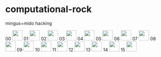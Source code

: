 # computational-rock
mingus+mido hacking


00 <img src="plots/00.png" width="32px">
01 <img src="plots/01.png" width="32px">
02 <img src="plots/02.png" width="32px">
03 <img src="plots/03.png" width="32px">
04 <img src="plots/04.png" width="32px">
05 <img src="plots/05.png" width="32px">
06 <img src="plots/06.png" width="32px">
07 <img src="plots/07.png" width="32px">
08 <img src="plots/08.png" width="32px">
09 <img src="plots/09.png" width="32px">
10 <img src="plots/10.png" width="32px">
11 <img src="plots/11.png" width="32px">
12 <img src="plots/12.png" width="32px">
13 <img src="plots/13.png" width="32px">
14 <img src="plots/14.png" width="32px">
15 <img src="plots/15.png" width="32px">
